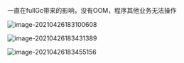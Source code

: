 一直在fullGc带来的影响，没有OOM，程序其他业务无法操作

![image-20210426183100608](https://i.loli.net/2021/04/26/ba7tH9oudjqJAYn.png)

![image-20210426183431389](https://i.loli.net/2021/04/26/ua6f4Tx2hCvgHDZ.png)

![image-20210426183455156](https://i.loli.net/2021/04/26/vPgejoRFykBIzD9.png)